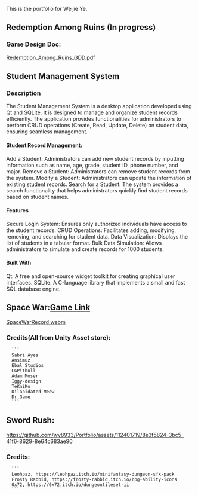 This is the portfolio for Weijie Ye.


## Redemption Among Ruins (In progress)
### Game Design Doc:
[Redemption_Among_Ruins_GDD.pdf](https://github.com/wy8933/Portfolio/files/13244186/Redemption_Among_Ruins_GDD.pdf)

## Student Management System
### Description
The Student Management System is a desktop application developed using Qt and SQLite. It is designed to manage and organize student records efficiently. The application provides functionalities for administrators to perform CRUD operations (Create, Read, Update, Delete) on student data, ensuring seamless management.

#### Student Record Management:
Add a Student: Administrators can add new student records by inputting information such as name, age, grade, student ID, phone number, and major.
Remove a Student: Administrators can remove student records from the system.
Modify a Student: Administrators can update the information of existing student records.
Search for a Student: The system provides a search functionality that helps administrators quickly find student records based on student names.

#### Features
Secure Login System: Ensures only authorized individuals have access to the student records.
CRUD Operations: Facilitates adding, modifying, removing, and searching for student data.
Data Visualization: Displays the list of students in a tabular format.
Bulk Data Simulation: Allows administrators to simulate and create records for 1000 students.

#### Built With
Qt: A free and open-source widget toolkit for creating graphical user interfaces.
SQLite: A C-language library that implements a small and fast SQL database engine.

##  Space War:[Game Link](https://wy8933.github.io/Portfolio/)
[SpaceWarRecord.webm](https://github.com/wy8933/Portfolio/assets/112401719/57e257bc-5b2f-42c4-9d6f-00f0106a2bc0)

###    Credits(All from Unity Asset store): 
      ```
      Sabri Ayes
      Ansimuz
      Ebal Studios
      CGPitbull
      Adam Moser
      Iggy-design
      TeKniKo
      Dilapidated Meow
      Dr.Game
      ```
##  Sword Rush:

https://github.com/wy8933/Portfolio/assets/112401719/8e3f5824-3bc5-41f6-8629-8e64c683ae90
###    Credits: 
      ```
      Leohpaz, https://leohpaz.itch.io/minifantasy-dungeon-sfx-pack
      Frosty Rabbid, https://frosty-rabbid.itch.io/rpg-ability-icons 
      0x72, https://0x72.itch.io/dungeontileset-ii
      ```
